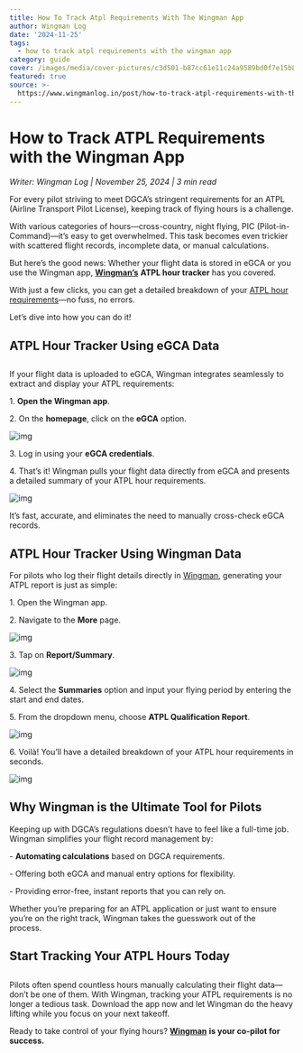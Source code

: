 ```yaml
---
title: How To Track Atpl Requirements With The Wingman App
author: Wingman Log
date: '2024-11-25'
tags:
  - how to track atpl requirements with the wingman app
category: guide
cover: /images/media/cover-pictures/c3d501-b87cc61e11c24a9589bd0f7e15b8dd39-mv2-de82f5fe.png
featured: true
source: >-
  https://www.wingmanlog.in/post/how-to-track-atpl-requirements-with-the-wingman-app
---
```


# How to Track ATPL Requirements with the Wingman App

*Writer: Wingman Log | November 25, 2024 | 3 min read*

For every pilot striving to meet DGCA’s stringent requirements for an ATPL (Airline Transport Pilot License), keeping track of flying hours is a challenge.

With various categories of hours—cross-country, night flying, PIC (Pilot-in-Command)—it’s easy to get overwhelmed. This task becomes even trickier with scattered flight records, incomplete data, or manual calculations.  

But here’s the good news: Whether your flight data is stored in eGCA or you use the Wingman app, [**Wingman’s**](https://onelink.to.wingman) **ATPL hour tracker** has you covered.

With just a few clicks, you can get a detailed breakdown of your [ATPL hour requirements](https://www.wingmanlog.in/post/atpl-hours-requirement-as-per-dgca)—no fuss, no errors.

Let’s dive into how you can do it!  

## ATPL Hour Tracker Using eGCA Data  

##   

If your flight data is uploaded to eGCA, Wingman integrates seamlessly to extract and display your ATPL requirements:  

1\. **Open the Wingman app**.  

2\. On the **homepage**, click on the **eGCA** option.

![img](/images/media/blog-media/c3d501-6a77038c3d744772811d67f6a59a7429-mv2-e1d9c156.jpg)

3\. Log in using your **eGCA credentials**.  

4\. That’s it! Wingman pulls your flight data directly from eGCA and presents a detailed summary of your ATPL hour requirements.  

![img](/images/media/blog-media/c3d501-fa7977574bb24a75bf35d01f8a53c680-mv2-e87837ef.png)

It’s fast, accurate, and eliminates the need to manually cross-check eGCA records.  

## ATPL Hour Tracker Using Wingman Data 

For pilots who log their flight details directly in [Wingman](https://onelink.to.wingman), generating your ATPL report is just as simple:  

1\. Open the Wingman app.  

2\. Navigate to the **More** page.  

![img](/images/media/blog-media/c3d501-aca34ce4350b4ef798935df32187304c-mv2-34c875a9.jpg)

3\. Tap on **Report/Summary**.

![img](/images/media/blog-media/c3d501-cb020bbc67004e8086b829325305680f-mv2-6ac2e5a1.jpg)

4\. Select the **Summaries** option and input your flying period by entering the start and end dates.  

5\. From the dropdown menu, choose **ATPL Qualification Report**.  

![img](/images/media/blog-media/c3d501-afb998da8a014e52bdfe05b63584ba87-mv2-549c7527.png)

6\. Voilà! You’ll have a detailed breakdown of your ATPL hour requirements in seconds.  

![img](/images/media/blog-media/c3d501-559fec0697c449ec8d443a580fd1d148-mv2-cf2fbed2.png)

## Why Wingman is the Ultimate Tool for Pilots  

Keeping up with DGCA’s regulations doesn’t have to feel like a full-time job. Wingman simplifies your flight record management by:  

\- **Automating calculations** based on DGCA requirements.  

\- Offering both eGCA and manual entry options for flexibility.  

\- Providing error-free, instant reports that you can rely on.  

Whether you’re preparing for an ATPL application or just want to ensure you’re on the right track, Wingman takes the guesswork out of the process.  

## Start Tracking Your ATPL Hours Today  

##   

Pilots often spend countless hours manually calculating their flight data—don’t be one of them. With Wingman, tracking your ATPL requirements is no longer a tedious task. Download the app now and let Wingman do the heavy lifting while you focus on your next takeoff.  

Ready to take control of your flying hours? [**Wingman**](https://onelink.to/wingman) **is your co-pilot for success.**
